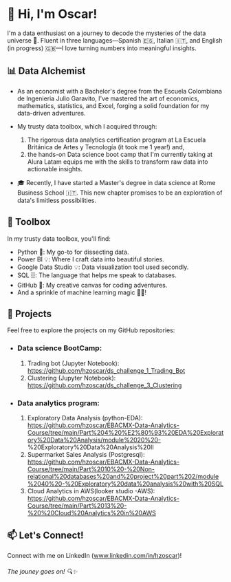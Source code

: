 <!-- Header Section -->
# 👋 Hi, I'm Oscar!

I'm a data enthusiast on a journey to decode the mysteries of the data universe 🚀. Fluent in three languages—Spanish 🇪🇸, Italian 🇮🇹, and English (in progress) 🇬🇧—I love turning numbers into meaningful insights.

<!-- About Me Section -->
## 📊 Data Alchemist

- As an economist with a Bachelor's degree from the Escuela Colombiana de Ingenieria Julio Garavito, I've mastered the art of economics, mathematics, statistics, and Excel, forging a solid foundation for my data-driven adventures.

- My trusty data toolbox, which I acquired through:
  1. The rigorous data analytics certification program at La Escuela Británica de Artes y Tecnología (it took me 1 year!) and,
  2. the hands-on Data science boot camp that I'm currently taking at Alura Latam 
 equips me with the skills to transform raw data into actionable insights.


- 🎓 Recently, I have started a Master's degree in data science at Rome Business School 🇮🇹. This new chapter promises to be an exploration of data's limitless possibilities.

<!-- Skills Section -->
## 💼 Toolbox

In my trusty data toolbox, you'll find:
- Python 🐍: My go-to for dissecting data.
- Power BI 💡: Where I craft data into beautiful stories.
- Google Data Studio 💡: Data visualization tool used secondly.
- SQL 🗄️: The language that helps me speak to databases.
- GitHub 🐙: My creative canvas for coding adventures.
- And a sprinkle of machine learning magic 🧙‍♂️!

<!-- Projects Section -->
## 🚀 Projects

Feel free to explore the projects on my GitHub repositories:

- ### Data science BootCamp:
  1. Trading bot (Jupyter Notebook): https://github.com/hzoscar/ds_challenge_1_Trading_Bot
  2. Clustering (Jupyter Notebook): https://github.com/hzoscar/ds_challenge_3_Clustering

- ### Data analytics program:
  1. Exploratory Data Analysis (python-EDA): https://github.com/hzoscar/EBACMX-Data-Analytics-Course/tree/main/Part%204%20%E2%80%93%20EDA%20Exploratory%20Data%20Analysis/module%2020%20-                  %20Exploratory%20Data%20Analysis%20II
  2. Supermarket Sales Analysis (Postgresql): https://github.com/hzoscar/EBACMX-Data-Analytics-Course/tree/main/Part%2010%20-%20Non-relational%20databases%20and%20project%20part%202/module%2040%20-%20Exploratory%20data%20analysis%20with%20SQL
  3. Cloud Analytics in AWS(looker studio -AWS): https://github.com/hzoscar/EBACMX-Data-Analytics-Course/tree/main/Part%2013%20-%20%20Cloud%20Analytics%20in%20AWS

<!-- Contact Section -->
## 📫 Let's Connect!

Connect with me on LinkedIn (www.linkedin.com/in/hzoscar)!

<!-- Footer Section -->
###### The jouney goes on! 🔍✨
